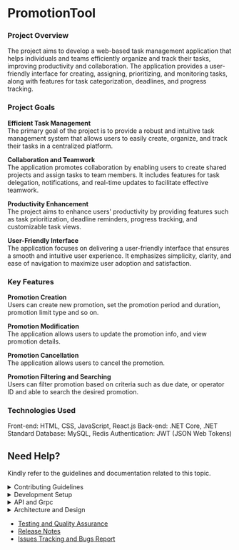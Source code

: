# PromotionTool
### Project Overview  
The project aims to develop a web-based task management application that helps individuals and teams efficiently organize and track their tasks, improving productivity and collaboration. The application provides a user-friendly interface for creating, assigning, prioritizing, and monitoring tasks, along with features for task categorization, deadlines, and progress tracking.

### Project Goals  
**Efficient Task Management**  
The primary goal of the project is to provide a robust and intuitive task management system that allows users to easily create, organize, and track their tasks in a centralized platform.

**Collaboration and Teamwork**  
The application promotes collaboration by enabling users to create shared projects and assign tasks to team members. It includes features for task delegation, notifications, and real-time updates to facilitate effective teamwork.

**Productivity Enhancement**  
The project aims to enhance users' productivity by providing features such as task prioritization, deadline reminders, progress tracking, and customizable task views.

**User-Friendly Interface**  
The application focuses on delivering a user-friendly interface that ensures a smooth and intuitive user experience. It emphasizes simplicity, clarity, and ease of navigation to maximize user adoption and satisfaction.

### Key Features
**Promotion Creation**  
Users can create new promotion, set the promotion period and duration, promotion limit type and so on.

**Promotion Modification**  
The application allows users to update the promotion info, and view promotion details.

**Promotion Cancellation**  
The application allows users to cancel the promotion.

**Promotion Filtering and Searching**  
Users can filter promotion based on criteria such as due date, or operator ID and able to search the desired promotion.

### Technologies Used
Front-end: HTML, CSS, JavaScript, React.js
Back-end: .NET Core, .NET Standard
Database: MySQL, Redis
Authentication: JWT (JSON Web Tokens)


## Need Help?
Kindly refer to the guidelines and documentation related to this topic.
<details><summary> Contributing Guidelines </summary>

  - [Question or Problem](./src/contributing-guildelines.md#question)
  - [Issues and Bugs](./src/contributing-guildelines.md#issue)
  - [Feature Requests](./src/contributing-guildelines.md#feature)
  - [Submmiting a Pull Request](./src/contributing-guildelines.md#pullrequest)
  - [Contributor License Agreement](./src/contributing-guildelines.md#cla)

</details>
<details><summary> Development Setup </summary>

  - [Prerequisites](./src/dev-setup.md#prerequisites)
  - [Installation](./src/dev-setup.md#installation)
  - [Database Setup](./src/dev-setup.md#database-setup)
  - [Common Setup Issue](./src/dev-setup.md#failed-to-build-project)
  - [Contributing](./src/dev-setup.md#contributing)

</details>
<details><summary> API and Grpc </summary>

  - [API Endpoints](./src/api-interfaces.md#api-endpoints)
  - [Grpc](./src/api-interfaces.md#grpc-services)
  - [Management Grpc](./src/api-interfaces.md#management-grpc-services)

</details>
<details><summary> Architecture and Design </summary>

  - [Coding Architecture](./src/architecture-design.md#coding-architecture)
  - [Folder Structure](./src/architecture-design.md#folder-structure)
  - [Design Pattern](./src/architecture-design.md#design-patterns)

</details>

- [Testing and Quality Assurance](./src/unit-testing.md)
- [Release Notes](https://github.com/CLPeh/promotion-tool-example/releases)
- [Issues Tracking and Bugs Report](./src/bug-report.md)
